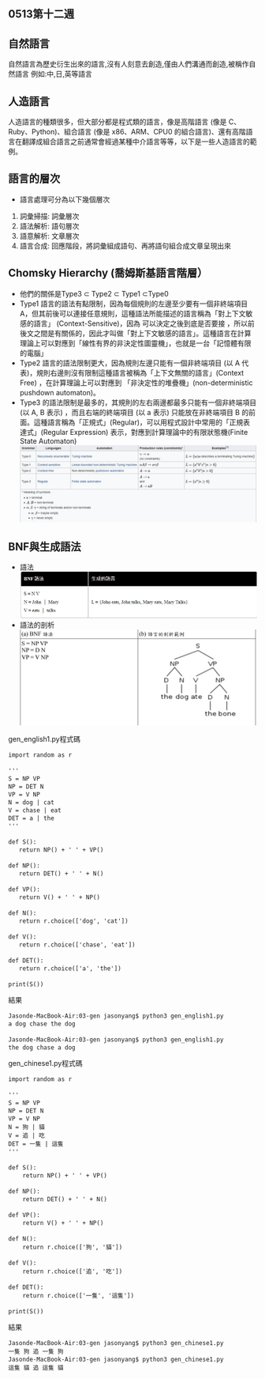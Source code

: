 ## 0513第十二週
## 自然語言
自然語言為歷史衍生出來的語言,沒有人刻意去創造,僅由人們溝通而創造,被稱作自然語言  例如:中,日,英等語言
 
## 人造語言
人造語言的種類很多，但大部分都是程式類的語言，像是高階語言 (像是 C、Ruby、Python)、組合語言 (像是 x86、ARM、CPU0 的組合語言)、還有高階語言在翻譯成組合語言之前通常會經過某種中介語言等等，以下是一些人造語言的範例。
## 語言的層次
* 語言處理可分為以下幾個層次
1. 詞彙掃描: 詞彙層次
2. 語法解析: 語句層次
3. 語意解析: 文章層次
4. 語言合成: 回應階段，將詞彙組成語句、再將語句組合成文章呈現出來 
## Chomsky Hierarchy (喬姆斯基語言階層）   
* 他們的關係是Type3 ⊂ Type2 ⊂ Type1 ⊂Type0  
* Type1 語言的語法有點限制，因為每個規則的左邊至少要有一個非終端項目 A，但其前後可以連接任意規則，這種語法所能描述的語言稱為「對上下文敏感的語言」 (Context-Sensitive)，因為 可以決定之後到底是否要接 ，所以前後文之間是有關係的，因此才叫做「對上下文敏感的語言」。這種語言在計算理論上可以對應到「線性有界的非決定性圖靈機」，也就是一台「記憶體有限的電腦」  
* Type2 語言的語法限制更大，因為規則左邊只能有一個非終端項目 (以 A 代表)，規則右邊則沒有限制這種語言被稱為「上下文無關的語言」(Context Free) ，在計算理論上可以對應到 「非決定性的堆疊機」(non-deterministic pushdown automaton)。  
* Type3 的語法限制是最多的，其規則的左右兩邊都最多只能有一個非終端項目 (以 A, B 表示) ，而且右端的終端項目 (以 a 表示) 只能放在非終端項目 B 的前面。這種語言稱為「正規式」(Regular)，可以用程式設計中常用的「正規表達式」(Regular Expression) 表示，對應到計算理論中的有限狀態機(Finite State Automaton)  
![image](https://github.com/yangsongyuan/ai109b/blob/main/%E7%AD%86%E8%A8%98/%E8%AA%9E%E8%A8%80%E9%9A%8E%E5%B1%A4.jpeg)
## BNF與生成語法
 
* 語法 
![image](https://github.com/yangsongyuan/ai109b/blob/main/%E7%AD%86%E8%A8%98/%E8%AA%9E%E6%B3%95%E7%AF%84%E4%BE%8B.jpeg)
* 語法的剖析  
![image](https://github.com/yangsongyuan/ai109b/blob/main/%E7%AD%86%E8%A8%98/%E8%AA%9E%E8%A8%80%E5%89%96%E6%9E%90.jpeg)

 gen_english1.py程式碼
 ```
 import random as r

'''
S = NP VP
NP = DET N
VP = V NP
N = dog | cat
V = chase | eat
DET = a | the
'''

def S():
    return NP() + ' ' + VP()

def NP():
    return DET() + ' ' + N()

def VP():
    return V() + ' ' + NP()

def N():
    return r.choice(['dog', 'cat'])

def V():
    return r.choice(['chase', 'eat'])

def DET():
    return r.choice(['a', 'the'])

print(S())
```
結果
```
Jasonde-MacBook-Air:03-gen jasonyang$ python3 gen_english1.py
a dog chase the dog

Jasonde-MacBook-Air:03-gen jasonyang$ python3 gen_english1.py
the dog chase a dog
```
gen_chinese1.py程式碼
```
import random as r

'''
S = NP VP
NP = DET N
VP = V NP
N = 狗 | 貓
V = 追 | 吃
DET = 一隻 | 這隻
'''

def S():
    return NP() + ' ' + VP()

def NP():
    return DET() + ' ' + N()

def VP():
    return V() + ' ' + NP()

def N():
    return r.choice(['狗', '貓'])

def V():
    return r.choice(['追', '吃'])

def DET():
    return r.choice(['一隻', '這隻'])

print(S())
```
結果
```
Jasonde-MacBook-Air:03-gen jasonyang$ python3 gen_chinese1.py
一隻 狗 追 一隻 狗
Jasonde-MacBook-Air:03-gen jasonyang$ python3 gen_chinese1.py
這隻 貓 追 這隻 貓
```
